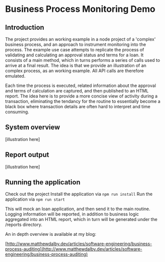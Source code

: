 # Business Process Monitoring Demo

## Introduction
The project provides an working example in a node project of a 'complex' business process, and an approach to instrument monitoring into the process. The example use case attempts to replicate the process of validating and calculating an approval status and terms for a loan. It consists of a main method, which in turns performs a series of calls used to arrive at a final result. The idea is that we provide an illustration of an complex process, as an working example. All API calls are therefore emulated. 

Each time the process is executed, related information about the approval and terms of calculation are captured, and then published to an HTML report. The idea here is to provide a more concise view of activity during a transaction, eliminating the tendancy for the routine to essentially become a black box where transaction details are often hard to interpret and time consuming.

## System overview

[illustration here]

## Report output
[illustration here]

## Running the application
Check out the project
Install the application via `npm run install`
Run the application via `npm run start`

This will mock an loan application, and then send it to the main routine. Logging information will be reported, in addition to business logic aggregated into an HTML report, which in turn will be generated under the /reports directory.

An in depth overview is available at my blog:

[http://www.matthewdalby.dev/articles/software-engineering/business-process-auditing](http://www.matthewdalby.dev/articles/software-engineering/business-process-auditing)